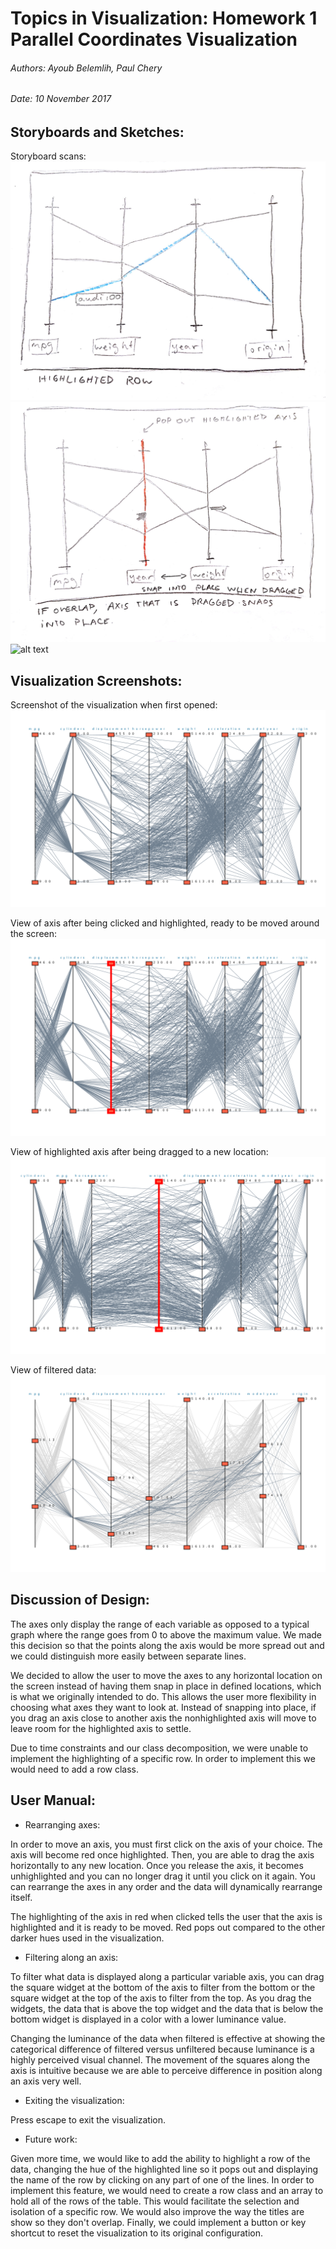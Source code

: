 # Topics in Visualization: Homework 1 Parallel Coordinates Visualization
###### Authors: Ayoub Belemlih, Paul Chery
###### Date: 10 November 2017

## Storyboards and Sketches:

Storyboard scans:
![alt text](https://github.com/pchery/viz_hw1_parallel_coordinates/blob/master/images/prototype1.jpg)
![alt text](https://github.com/pchery/viz_hw1_parallel_coordinates/blob/master/images/prototype2.jpg)
![alt text](https://github.com/pchery/viz_hw1_parallel_coordinates/blob/master/images/prototyp3.jpg)

## Visualization Screenshots:

Screenshot of the visualization when first opened:
![alt text](https://github.com/pchery/viz_hw1_parallel_coordinates/blob/master/images/viz1.png)

View of axis after being clicked and highlighted, ready to be moved around the screen:
![alt text](https://github.com/pchery/viz_hw1_parallel_coordinates/blob/master/images/viz3.png)

View of highlighted axis after being dragged to a new location:
![alt text](https://github.com/pchery/viz_hw1_parallel_coordinates/blob/master/images/viz2.png)

View of filtered data: 
![alt text](https://github.com/pchery/viz_hw1_parallel_coordinates/blob/master/images/viz4.png)

## Discussion of Design:

The axes only display the range of each variable as opposed to a typical graph where the range goes from 0 to above the maximum value. We made this decision so that the points along the axis would be more spread out and we could distinguish more easily between separate lines.  

We decided to allow the user to move the axes to any horizontal location on the screen instead of having them snap in place in defined locations, which is what we originally intended to do. This allows the user more flexibility in choosing what axes they want to look at. Instead of snapping into place, if you drag an axis close to another axis the nonhighlighted axis will move to leave room for the highlighted axis to settle. 

Due to time constraints and our class decomposition, we were unable to implement the highlighting of a specific row. In order to implement this we would need to add a row class. 

## User Manual:

* Rearranging axes:

In order to move an axis, you must first click on the axis of your choice. The axis will become red once highlighted. Then, you are able to drag the axis horizontally to any new location. Once you release the axis, it becomes unhighlighted and you can no longer drag it until you click on it again. You can rearrange the axes in any order and the data will dynamically rearrange itself.

The highlighting of the axis in red when clicked tells the user that the axis is highlighted and it is ready to be moved. Red pops out compared to the other darker hues used in the visualization.

* Filtering along an axis:

To filter what data is displayed along a particular variable axis, you can drag the square widget at the bottom of the axis to filter from the bottom or the square widget at the top of the axis to filter from the top. As you drag the widgets, the data that is above the top widget and the data that is below the bottom widget is displayed in a color with a lower luminance value. 

Changing the luminance of the data when filtered is effective at showing the categorical difference of filtered versus unfiltered because luminance is a highly perceived visual channel. The movement of the squares along the axis is intuitive because we are able to perceive difference in position along an axis very well.

* Exiting the visualization:

Press escape to exit the visualization. 

* Future work:

Given more time, we would like to add the ability to highlight a row of the data, changing the hue of the highlighted line so it pops out and displaying the name of the row by clicking on any part of one of the lines. In order to implement this feature, we would need to create a row class and an array to hold all of the rows of the table. This would facilitate the selection and isolation of a specific row. We would also improve the way the titles are show so they don't overlap. Finally, we could implement a button or key shortcut to reset the visualization to its original configuration. 



